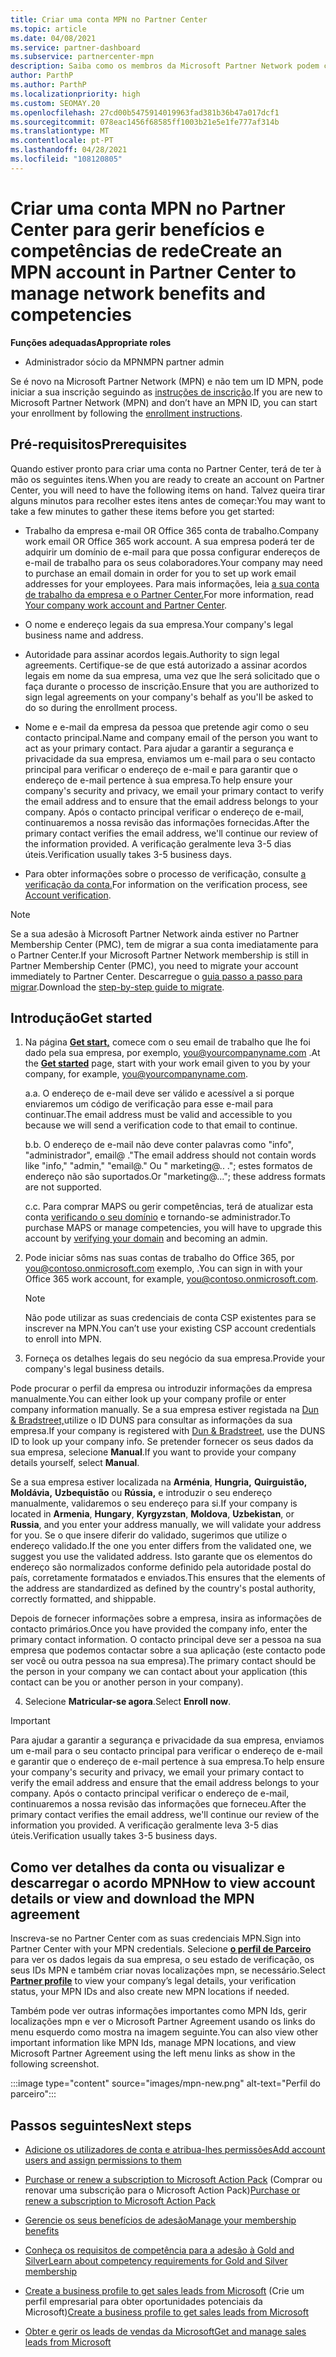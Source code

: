 ```yaml
---
title: Criar uma conta MPN no Partner Center
ms.topic: article
ms.date: 04/08/2021
ms.service: partner-dashboard
ms.subservice: partnercenter-mpn
description: Saiba como os membros da Microsoft Partner Network podem criar uma conta Partner Center para gerir os seus benefícios e competências de rede.
author: ParthP
ms.author: ParthP
ms.localizationpriority: high
ms.custom: SEOMAY.20
ms.openlocfilehash: 27cd00b5475914019963fad381b36b47a017dcf1
ms.sourcegitcommit: 078eac1456f68585ff1003b21e5e1fe777af314b
ms.translationtype: MT
ms.contentlocale: pt-PT
ms.lasthandoff: 04/28/2021
ms.locfileid: "108120805"
---
```

# <a name="create-an-mpn-account-in-partner-center-to-manage-network-benefits-and-competencies"></a><span data-ttu-id="6451b-103">Criar uma conta MPN no Partner Center para gerir benefícios e competências de rede</span><span class="sxs-lookup"><span data-stu-id="6451b-103">Create an MPN account in Partner Center to manage network benefits and competencies</span></span>

<span data-ttu-id="6451b-104">**Funções adequadas**</span><span class="sxs-lookup"><span data-stu-id="6451b-104">**Appropriate roles**</span></span>

- <span data-ttu-id="6451b-105">Administrador sócio da MPN</span><span class="sxs-lookup"><span data-stu-id="6451b-105">MPN partner admin</span></span>

<span data-ttu-id="6451b-106">Se é novo na Microsoft Partner Network (MPN) e não tem um ID MPN, pode iniciar a sua inscrição seguindo as [instruções de inscrição](https://partner.microsoft.com/dashboard/account/v3/enrollment/introduction/partnership).</span><span class="sxs-lookup"><span data-stu-id="6451b-106">If you are new to Microsoft Partner Network (MPN) and don’t have an MPN ID, you can start your enrollment by following the [enrollment instructions](https://partner.microsoft.com/dashboard/account/v3/enrollment/introduction/partnership).</span></span>

## <a name="prerequisites"></a><span data-ttu-id="6451b-107">Pré-requisitos</span><span class="sxs-lookup"><span data-stu-id="6451b-107">Prerequisites</span></span> 

<span data-ttu-id="6451b-108">Quando estiver pronto para criar uma conta no Partner Center, terá de ter à mão os seguintes itens.</span><span class="sxs-lookup"><span data-stu-id="6451b-108">When you are ready to create an account on Partner Center, you will need to have the following items on hand.</span></span>  <span data-ttu-id="6451b-109">Talvez queira tirar alguns minutos para recolher estes itens antes de começar:</span><span class="sxs-lookup"><span data-stu-id="6451b-109">You may want to take a few minutes to gather these items before you get started:</span></span>

- <span data-ttu-id="6451b-110">Trabalho da empresa e-mail OR Office 365 conta de trabalho.</span><span class="sxs-lookup"><span data-stu-id="6451b-110">Company work email OR Office 365 work account.</span></span> <span data-ttu-id="6451b-111">A sua empresa poderá ter de adquirir um domínio de e-mail para que possa configurar endereços de e-mail de trabalho para os seus colaboradores.</span><span class="sxs-lookup"><span data-stu-id="6451b-111">Your company may need to purchase an email domain in order for you to set up work email addresses for your employees.</span></span> <span data-ttu-id="6451b-112">Para mais informações, leia [a sua conta de trabalho da empresa e o Partner Center.](azure-active-directory-tenants-and-partner-center.md)</span><span class="sxs-lookup"><span data-stu-id="6451b-112">For more information, read [Your company work account and Partner Center](azure-active-directory-tenants-and-partner-center.md).</span></span> 
 
- <span data-ttu-id="6451b-113">O nome e endereço legais da sua empresa.</span><span class="sxs-lookup"><span data-stu-id="6451b-113">Your company's legal business name and address.</span></span>

- <span data-ttu-id="6451b-114">Autoridade para assinar acordos legais.</span><span class="sxs-lookup"><span data-stu-id="6451b-114">Authority to sign legal agreements.</span></span> <span data-ttu-id="6451b-115">Certifique-se de que está autorizado a assinar acordos legais em nome da sua empresa, uma vez que lhe será solicitado que o faça durante o processo de inscrição.</span><span class="sxs-lookup"><span data-stu-id="6451b-115">Ensure that you are authorized to sign legal agreements on your company's behalf as you'll be asked to do so during the enrollment process.</span></span>

- <span data-ttu-id="6451b-116">Nome e e-mail da empresa da pessoa que pretende agir como o seu contacto principal.</span><span class="sxs-lookup"><span data-stu-id="6451b-116">Name and company email of the person you want to act as your primary contact.</span></span> <span data-ttu-id="6451b-117">Para ajudar a garantir a segurança e privacidade da sua empresa, enviamos um e-mail para o seu contacto principal para verificar o endereço de e-mail e para garantir que o endereço de e-mail pertence à sua empresa.</span><span class="sxs-lookup"><span data-stu-id="6451b-117">To help ensure your company's security and privacy, we email your primary contact to verify the email address and to ensure that the email address belongs to your company.</span></span> <span data-ttu-id="6451b-118">Após o contacto principal verificar o endereço de e-mail, continuaremos a nossa revisão das informações fornecidas.</span><span class="sxs-lookup"><span data-stu-id="6451b-118">After the primary contact verifies the email address, we'll continue our review of the information provided.</span></span> <span data-ttu-id="6451b-119">A verificação geralmente leva 3-5 dias úteis.</span><span class="sxs-lookup"><span data-stu-id="6451b-119">Verification usually takes 3-5 business days.</span></span> 

- <span data-ttu-id="6451b-120">Para obter informações sobre o processo de verificação, consulte [a verificação da conta.](verification-responses.md)</span><span class="sxs-lookup"><span data-stu-id="6451b-120">For information on the verification process, see [Account verification](verification-responses.md).</span></span>

>[!NOTE]
><span data-ttu-id="6451b-121">Se a sua adesão à Microsoft Partner Network ainda estiver no Partner Membership Center (PMC), tem de migrar a sua conta imediatamente para o Partner Center.</span><span class="sxs-lookup"><span data-stu-id="6451b-121">If your Microsoft Partner Network membership is still in Partner Membership Center (PMC), you need to migrate your account immediately to Partner Center.</span></span> <span data-ttu-id="6451b-122">Descarregue o [guia passo a passo para migrar](https://assetsprod.microsoft.com/mpn/migrate-pmc-pc-mpa-guide.pptx).</span><span class="sxs-lookup"><span data-stu-id="6451b-122">Download the [step-by-step guide to migrate](https://assetsprod.microsoft.com/mpn/migrate-pmc-pc-mpa-guide.pptx).</span></span>

## <a name="get-started"></a><span data-ttu-id="6451b-123">Introdução</span><span class="sxs-lookup"><span data-stu-id="6451b-123">Get started</span></span>

1. <span data-ttu-id="6451b-124">Na página [**Get start,**](https://partner.microsoft.com/dashboard/account/v3/enrollment/introduction/partnership) comece com o seu email de trabalho que lhe foi dado pela sua empresa, por exemplo, you@yourcompanyname.com .</span><span class="sxs-lookup"><span data-stu-id="6451b-124">At the [**Get started**](https://partner.microsoft.com/dashboard/account/v3/enrollment/introduction/partnership) page, start with your work email given to you by your company, for example, you@yourcompanyname.com.</span></span>

 
    <span data-ttu-id="6451b-125">a.</span><span class="sxs-lookup"><span data-stu-id="6451b-125">a.</span></span>  <span data-ttu-id="6451b-126">O endereço de e-mail deve ser válido e acessível a si porque enviaremos um código de verificação para esse e-mail para continuar.</span><span class="sxs-lookup"><span data-stu-id="6451b-126">The email address must be valid and accessible to you because we will send a verification code to that email to continue.</span></span>

    <span data-ttu-id="6451b-127">b.</span><span class="sxs-lookup"><span data-stu-id="6451b-127">b.</span></span>  <span data-ttu-id="6451b-128">O endereço de e-mail não deve conter palavras como "info", "administrador", email@ ."</span><span class="sxs-lookup"><span data-stu-id="6451b-128">The email address should not contain words like "info," "admin," "email@."</span></span> <span data-ttu-id="6451b-129">Ou " marketing@.. ."; estes formatos de endereço não são suportados.</span><span class="sxs-lookup"><span data-stu-id="6451b-129">Or "marketing@..."; these address formats are not supported.</span></span>

    <span data-ttu-id="6451b-130">c.</span><span class="sxs-lookup"><span data-stu-id="6451b-130">c.</span></span>  <span data-ttu-id="6451b-131">Para comprar MAPS ou gerir competências, terá de atualizar esta conta [verificando o seu domínio](become-global-admin.md) e tornando-se administrador.</span><span class="sxs-lookup"><span data-stu-id="6451b-131">To purchase MAPS or manage competencies, you will have to upgrade this account by [verifying your domain](become-global-admin.md) and becoming an admin.</span></span> 

2. <span data-ttu-id="6451b-132">Pode iniciar sôms nas suas contas de trabalho do Office 365, por you@contoso.onmicrosoft.com exemplo, .</span><span class="sxs-lookup"><span data-stu-id="6451b-132">You can sign in with your Office 365 work account, for example, you@contoso.onmicrosoft.com.</span></span>

   >[!NOTE]
   > <span data-ttu-id="6451b-133">Não pode utilizar as suas credenciais de conta CSP existentes para se inscrever na MPN.</span><span class="sxs-lookup"><span data-stu-id="6451b-133">You can’t use your existing CSP account credentials to enroll into MPN.</span></span>

3. <span data-ttu-id="6451b-134">Forneça os detalhes legais do seu negócio da sua empresa.</span><span class="sxs-lookup"><span data-stu-id="6451b-134">Provide your company's legal business details.</span></span>

<span data-ttu-id="6451b-135">Pode procurar o perfil da empresa ou introduzir informações da empresa manualmente.</span><span class="sxs-lookup"><span data-stu-id="6451b-135">You can either look up your company profile or enter company information manually.</span></span> <span data-ttu-id="6451b-136">Se a sua empresa estiver registada na [Dun & Bradstreet,](https://partner.microsoft.com/marketing/usisvshowcase/dunandbrad)utilize o ID DUNS para consultar as informações da sua empresa.</span><span class="sxs-lookup"><span data-stu-id="6451b-136">If your company is registered with [Dun & Bradstreet](https://partner.microsoft.com/marketing/usisvshowcase/dunandbrad), use the DUNS ID to look up your company info.</span></span> <span data-ttu-id="6451b-137">Se pretender fornecer os seus dados da sua empresa, selecione **Manual**.</span><span class="sxs-lookup"><span data-stu-id="6451b-137">If you want to provide your company details yourself, select **Manual**.</span></span>

<span data-ttu-id="6451b-138">Se a sua empresa estiver localizada na **Arménia**, **Hungria,** **Quirguistão,** **Moldávia,** **Uzbequistão** ou **Rússia,** e introduzir o seu endereço manualmente, validaremos o seu endereço para si.</span><span class="sxs-lookup"><span data-stu-id="6451b-138">If your company is located in **Armenia**, **Hungary**, **Kyrgyzstan**, **Moldova**, **Uzbekistan**, or **Russia**, and you enter your address manually, we will validate your address for you.</span></span> <span data-ttu-id="6451b-139">Se o que insere diferir do validado, sugerimos que utilize o endereço validado.</span><span class="sxs-lookup"><span data-stu-id="6451b-139">If the one you enter differs from the validated one, we suggest you use the validated address.</span></span> <span data-ttu-id="6451b-140">Isto garante que os elementos do endereço são normalizados conforme definido pela autoridade postal do país, corretamente formatados e enviados.</span><span class="sxs-lookup"><span data-stu-id="6451b-140">This ensures that the elements of the address are standardized as defined by the country's postal authority, correctly formatted, and shippable.</span></span>  

<span data-ttu-id="6451b-141">Depois de fornecer informações sobre a empresa, insira as informações de contacto primários.</span><span class="sxs-lookup"><span data-stu-id="6451b-141">Once you have provided the company info, enter the primary contact information.</span></span> <span data-ttu-id="6451b-142">O contacto principal deve ser a pessoa na sua empresa que podemos contactar sobre a sua aplicação (este contacto pode ser você ou outra pessoa na sua empresa).</span><span class="sxs-lookup"><span data-stu-id="6451b-142">The primary contact should be the person in your company we can contact about your application (this contact can be you or another person in your company).</span></span>

4. <span data-ttu-id="6451b-143">Selecione **Matricular-se agora**.</span><span class="sxs-lookup"><span data-stu-id="6451b-143">Select **Enroll now**.</span></span>

>[!IMPORTANT]
><span data-ttu-id="6451b-144">Para ajudar a garantir a segurança e privacidade da sua empresa, enviamos um e-mail para o seu contacto principal para verificar o endereço de e-mail e garantir que o endereço de e-mail pertence à sua empresa.</span><span class="sxs-lookup"><span data-stu-id="6451b-144">To help ensure your company's security and privacy, we email your primary contact to verify the email address and ensure that the email address belongs to your company.</span></span> <span data-ttu-id="6451b-145">Após o contacto principal verificar o endereço de e-mail, continuaremos a nossa revisão das informações que forneceu.</span><span class="sxs-lookup"><span data-stu-id="6451b-145">After the primary contact verifies the email address, we'll continue our review of the information you provided.</span></span> <span data-ttu-id="6451b-146">A verificação geralmente leva 3-5 dias úteis.</span><span class="sxs-lookup"><span data-stu-id="6451b-146">Verification usually takes 3-5 business days.</span></span> 

## <a name="how-to-view-account-details-or-view-and-download-the-mpn-agreement"></a><span data-ttu-id="6451b-147">Como ver detalhes da conta ou visualizar e descarregar o acordo MPN</span><span class="sxs-lookup"><span data-stu-id="6451b-147">How to view account details or view and download the MPN agreement</span></span>

<span data-ttu-id="6451b-148">Inscreva-se no Partner Center com as suas credenciais MPN.</span><span class="sxs-lookup"><span data-stu-id="6451b-148">Sign into Partner Center with your MPN credentials.</span></span> <span data-ttu-id="6451b-149">Selecione [**o perfil de Parceiro**](https://partner.microsoft.com/pcv/accountsettings/connectedpartnerprofile) para ver os dados legais da sua empresa, o seu estado de verificação, os seus IDs MPN e também criar novas localizações mpn, se necessário.</span><span class="sxs-lookup"><span data-stu-id="6451b-149">Select [**Partner profile**](https://partner.microsoft.com/pcv/accountsettings/connectedpartnerprofile) to view your company’s legal details, your verification status, your MPN IDs and also create new MPN locations if needed.</span></span> 

<span data-ttu-id="6451b-150">Também pode ver outras informações importantes como MPN Ids, gerir localizações mpn e ver o Microsoft Partner Agreement usando os links do menu esquerdo como mostra na imagem seguinte.</span><span class="sxs-lookup"><span data-stu-id="6451b-150">You can also view other important information like MPN Ids, manage MPN locations, and view Microsoft Partner Agreement using the left menu links as show in the following screenshot.</span></span>

:::image type="content" source="images/mpn-new.png" alt-text="Perfil do parceiro":::


## <a name="next-steps"></a><span data-ttu-id="6451b-152">Passos seguintes</span><span class="sxs-lookup"><span data-stu-id="6451b-152">Next steps</span></span>

-  [<span data-ttu-id="6451b-153">Adicione os utilizadores de conta e atribua-lhes permissões</span><span class="sxs-lookup"><span data-stu-id="6451b-153">Add account users and assign permissions to them</span></span>](create-user-accounts-and-set-permissions.md)

-  <span data-ttu-id="6451b-154">[Purchase or renew a subscription to Microsoft Action Pack](mpn-get-action-pack.md) (Comprar ou renovar uma subscrição para o Microsoft Action Pack)</span><span class="sxs-lookup"><span data-stu-id="6451b-154">[Purchase or renew a subscription to Microsoft Action Pack](mpn-get-action-pack.md)</span></span>

-  [<span data-ttu-id="6451b-155">Gerencie os seus benefícios de adesão</span><span class="sxs-lookup"><span data-stu-id="6451b-155">Manage your membership benefits</span></span>](manage-your-partner-network-benefits.md)

-  [<span data-ttu-id="6451b-156">Conheça os requisitos de competência para a adesão à Gold and Silver</span><span class="sxs-lookup"><span data-stu-id="6451b-156">Learn about competency requirements for Gold and Silver membership</span></span>](https://partner.microsoft.com/membership/competencies)

-  <span data-ttu-id="6451b-157">[Create a business profile to get sales leads from Microsoft](create-a-marketing-profile.md) (Crie um perfil empresarial para obter oportunidades potenciais da Microsoft)</span><span class="sxs-lookup"><span data-stu-id="6451b-157">[Create a business profile to get sales leads from Microsoft](create-a-marketing-profile.md)</span></span>

-  [<span data-ttu-id="6451b-158">Obter e gerir os leads de vendas da Microsoft</span><span class="sxs-lookup"><span data-stu-id="6451b-158">Get and manage sales leads from Microsoft</span></span>](manage-leads.md)
